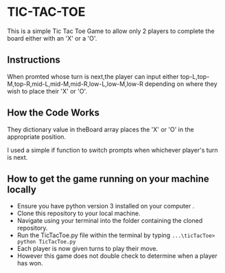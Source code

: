 # TIC-TAC-TOE
This is a simple Tic Tac Toe Game to allow only 2 players to complete the board either with an 'X'
or a 'O'.

## Instructions
When promted whose turn is next,the player can input either top-L,top-M,top-R,mid-L,mid-M,mid-R,low-L,low-M,low-R depending on where they wish to place their 'X' or 'O'.

## How the Code Works
They dictionary value in theBoard array places the 'X' or  'O' in the appropriate position.

I used a simple if function to switch prompts when whichever player's turn is next.

## How to get the game running on your machine locally
- Ensure you have python version 3 installed on your computer .
- Clone this repository to your local machine.
- Navigate using your terminal into the folder containing the cloned repository.
- Run the TicTacToe.py file within the terminal by typing `...\ticTacToe> python TicTacToe.py` 
- Each player is now given turns to play their move.
- However this game does not double check to determine when a player has won.